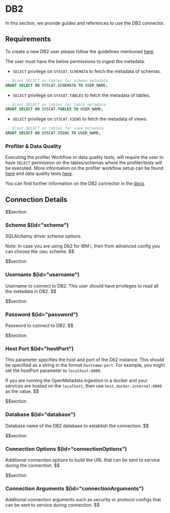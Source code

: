 # DB2

In this section, we provide guides and references to use the DB2 connector.

## Requirements

To create a new DB2 user please follow the guidelines mentioned [here](https://www.ibm.com/docs/ko/samfess/8.2.0?topic=schema-creating-users-manually)

The user must have the below permissions to ingest the metadata:

- `SELECT` privilege on `SYSCAT.SCHEMATA` to fetch the metadata of schemas.
```sql
-- Grant SELECT on tables for schema metadata
GRANT SELECT ON SYSCAT.SCHEMATA TO USER_NAME;
```

- `SELECT` privilege on `SYSCAT.TABLES` to fetch the metadata of tables.
```sql
-- Grant SELECT on tables for table metadata
GRANT SELECT ON SYSCAT.TABLES TO USER_NAME;
```

- `SELECT` privilege on `SYSCAT.VIEWS` to fetch the metadata of views.
```sql
-- Grant SELECT on tables for view metadata
GRANT SELECT ON SYSCAT.VIEWS TO USER_NAME;
```

### Profiler & Data Quality

Executing the profiler Workflow or data quality tests, will require the user to have `SELECT` permission on the tables/schemas where the profiler/tests will be executed. More information on the profiler workflow setup can be found [here](https://docs.open-metadata.org/connectors/ingestion/workflows/profiler) and data quality tests [here](https://docs.open-metadata.org/connectors/ingestion/workflows/data-quality).

You can find further information on the DB2 connector in the [docs](https://docs.open-metadata.org/connectors/database/db2).

## Connection Details


$$section
### Scheme $(id="scheme")

SQLAlchemy driver scheme options.

Note: In case you are using Db2 for IBM i, then from advanced config you can choose the `ibmi` scheme.
$$

$$section
### Username $(id="username")

Username to connect to DB2. This user should have privileges to read all the metadata in DB2.
$$

$$section
### Password $(id="password")

Password to connect to DB2.
$$

$$section
### Host Port $(id="hostPort")

This parameter specifies the host and port of the Db2 instance. This should be specified as a string in the format `hostname:port`. For example, you might set the hostPort parameter to `localhost:8000`.

If you are running the OpenMetadata ingestion in a docker and your services are hosted on the `localhost`, then use `host.docker.internal:8000` as the value.
$$

$$section
### Database $(id="database")

Database name of the DB2 database to establish the connection.
$$

$$section
### Connection Options $(id="connectionOptions")

Additional connection options to build the URL that can be sent to service during the connection.
$$

$$section
### Connection Arguments $(id="connectionArguments")

Additional connection arguments such as security or protocol configs that can be sent to service during connection.
$$
